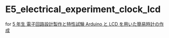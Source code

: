 # E5_electrical_experiment_clock_lcd

for [5 年生 電子回路設計製作と特性試験 Arduino と LCD を用いた簡易時計の作成](https://github.com/kobakazu0429/report-on-the-experiment/tree/master/documents/05/0104-%E9%9B%BB%E5%AD%90%E5%9B%9E%E8%B7%AF%E8%A8%AD%E8%A8%88%E8%A3%BD%E4%BD%9C%E3%81%A8%E7%89%B9%E6%80%A7%E8%A9%A6%E9%A8%93)
